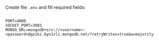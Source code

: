 Create file `.env` and fill required fields:

```

PORT=4000
SOCKET_PORT=3001
MONGO_URL=mongodb+srv://<username>:<password>@gziki.6yn1zli.mongodb.net/?retryWrites=true&w=majority

```